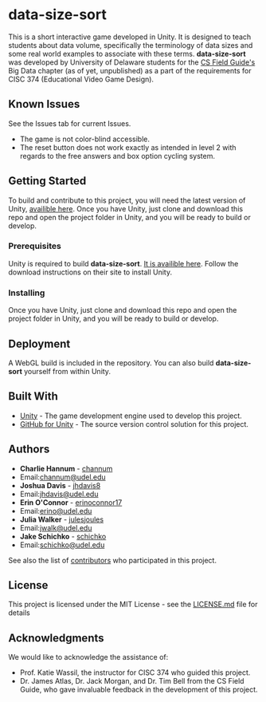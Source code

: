 # data-size-sort

This is a short interactive game developed in Unity. It is designed to teach students about data volume, specifically the terminology of data sizes and some real world examples to associate with these terms. **data-size-sort** was developed by University of Delaware students for the [CS Field Guide's](http://csfieldguide.org.nz/en/index.html) Big Data chapter (as of yet, unpublished) as a part of the requirements for CISC 374 (Educational Video Game Design).

## Known Issues

See the Issues tab for current Issues.
* The game is not color-blind accessible.
* The reset button does not work exactly as intended in level 2 with regards to the free answers and box option cycling system.

## Getting Started

To build and contribute to this project, you will need the latest version of Unity, [availible here](https://unity3d.com/get-unity/download). Once you have Unity, just clone and download this repo and open the project folder in Unity, and you will be ready to build or develop.

### Prerequisites

Unity is required to build **data-size-sort**. [It is availible here](https://unity3d.com/get-unity/download). Follow the download instructions on their site to install Unity.  

### Installing

Once you have Unity, just clone and download this repo and open the project folder in Unity, and you will be ready to build or develop.

## Deployment

A WebGL build is included in the repository. You can also build **data-size-sort** yourself from within Unity.

## Built With

* [Unity](https://store.unity.com/products/unity-personal) - The game development engine used to develop this project.
* [GitHub for Unity](https://unity.github.com/) - The source version control solution for this project.

## Authors

* **Charlie Hannum** - [channum](https://github.com/channum) 
 * Email:<channum@udel.edu>
* **Joshua Davis** - [jhdavis8](https://github.com/jhdavis8) 
 * Email:<jhdavis@udel.edu>
* **Erin O'Connor** - [erinoconnor17](https://github.com/erinoconnor17) 
 * Email:<erino@udel.edu>
* **Julia Walker** - [julesjoules](https://github.com/julesjoules) 
 * Email:<jwalk@udel.edu>
* **Jake Schichko** - [schichko](https://github.com/schichko) 
 * Email:<schichko@udel.edu>

See also the list of [contributors](https://github.com/jhdavis8/data-size-sort/graphs/contributors) who participated in this project.

## License

This project is licensed under the MIT License - see the [LICENSE.md](LICENSE.md) file for details

## Acknowledgments

We would like to acknowledge the assistance of:
* Prof. Katie Wassil, the instructor for CISC 374 who guided this project.
* Dr. James Atlas, Dr. Jack Morgan, and Dr. Tim Bell from the CS Field Guide, who gave invaluable feedback in the development of this project.
